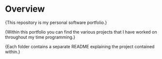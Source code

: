 # Overview

{This repository is my personal software portfolio.}

{Within this portfolio you can find the various projects that I have worked on throughout my time programming.}

{Each folder contains a separate README explaining the project contained within.}